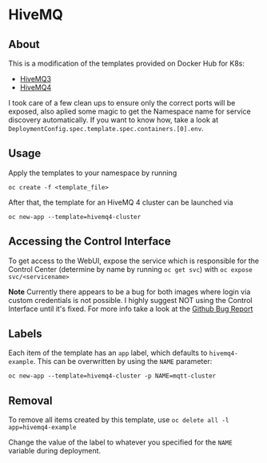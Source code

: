 # HiveMQ

## About
This is a modification of the templates provided on Docker Hub for K8s:

* [HiveMQ3](https://hub.docker.com/r/hivemq/hivemq3/)
* [HiveMQ4](https://hub.docker.com/r/hivemq/hivemq4/)

I took care of a few clean ups to ensure only the correct ports will be exposed, also
aplied some magic to get the Namespace name for service discovery automatically. If you
want to know how, take a look at `DeploymentConfig.spec.template.spec.containers.[0].env`.

## Usage

Apply the templates to your namespace by running
```
oc create -f <template_file>
```
After that, the template for an HiveMQ 4 cluster can be launched via
```
oc new-app --template=hivemq4-cluster
```

## Accessing the Control Interface
To get access to the WebUI, expose the service which is responsible for the Control Center (determine by name by running `oc get svc`) with `oc expose svc/<servicename>`

**Note** Currently there appears to be a bug for both images where login via custom credentials is not possible. I highly suggest NOT using the Control Interface until it's fixed. For more info take a look at the [Github Bug Report](https://github.com/hivemq/hivemq4-docker-images/issues/5)

## Labels
Each item of the template has an `app` label, which defaults to `hivemq4-example`. This can be overwritten by using the `NAME` parameter:
```
oc new-app --template=hivemq4-cluster -p NAME=mqtt-cluster
```

## Removal
To remove all items created by this template, use
`oc delete all -l app=hivemq4-example`

Change the value of the label to whatever you specified for the `NAME` variable during deployment.
